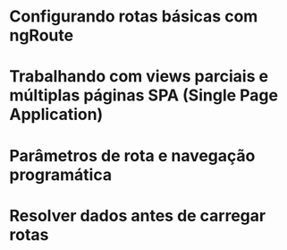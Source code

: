 # Configurando rotas básicas com ngRoute

# Trabalhando com views parciais e múltiplas páginas SPA (Single Page Application)

# Parâmetros de rota e navegação programática

# Resolver dados antes de carregar rotas